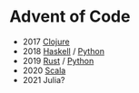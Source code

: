 Advent of Code
==============

* 2017 [Clojure](clojure)
* 2018 [Haskell](haskell) / [Python](python)
* 2019 [Rust](rust) / [Python](python)
* 2020 [Scala](scala)
* 2021 Julia?
